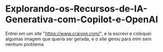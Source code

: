 # Explorando-os-Recursos-de-IA-Generativa-com-Copilot-e-OpenAI
Entrei em um site "https://www.craiyon.com/", e la escrevi e coloquei algumas imagem que queria ser gerada, e o site gerou para mim sem nenhum problema 
